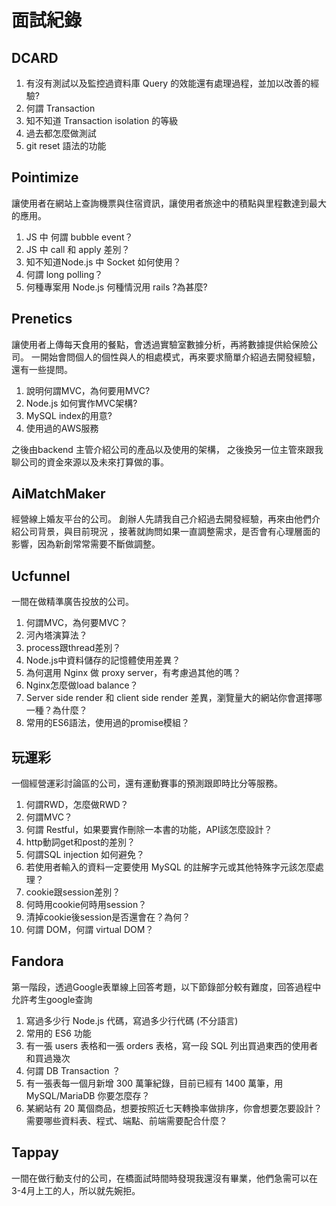 # 面試紀錄

## DCARD

1. 有沒有測試以及監控過資料庫 Query 的效能還有處理過程，並加以改善的經驗?
2. 何謂 Transaction
3. 知不知道 Transaction isolation 的等級
4. 過去都怎麼做測試
5. git reset 語法的功能

## Pointimize

讓使用者在網站上查詢機票與住宿資訊，讓使用者旅途中的積點與里程數達到最大的應用。

1. JS 中 何謂 bubble event？
2. JS 中 call 和 apply 差別？
3. 知不知道Node.js 中 Socket 如何使用？
4. 何謂 long polling？
5. 何種專案用 Node.js 何種情況用 rails ?為甚麼?

## Prenetics

讓使用者上傳每天食用的餐點，會透過實驗室數據分析，再將數據提供給保險公司。
一開始會問個人的個性與人的相處模式，再來要求簡單介紹過去開發經驗，還有一些提問。

1. 說明何謂MVC，為何要用MVC?
2. Node.js 如何實作MVC架構?
3. MySQL index的用意?
4. 使用過的AWS服務

之後由backend 主管介紹公司的產品以及使用的架構，
之後換另一位主管來跟我聊公司的資金來源以及未來打算做的事。

## AiMatchMaker

經營線上婚友平台的公司。
創辦人先請我自己介紹過去開發經驗，再來由他們介紹公司背景，與目前現況
，接著就詢問如果一直調整需求，是否會有心理層面的影響，因為新創常常需要不斷做調整。

## Ucfunnel

一間在做精準廣告投放的公司。

1. 何謂MVC，為何要MVC？
2. 河內塔演算法？
3. process跟thread差別？
4. Node.js中資料儲存的記憶體使用差異？
5. 為何選用 Nginx 做 proxy server，有考慮過其他的嗎？
6. Nginx怎麼做load balance？
7. Server side render 和 client side render 差異，瀏覽量大的網站你會選擇哪一種？為什麼？
8. 常用的ES6語法，使用過的promise模組？

## 玩運彩

一個經營運彩討論區的公司，還有運動賽事的預測跟即時比分等服務。

1. 何謂RWD，怎麼做RWD？
2. 何謂MVC？
3. 何謂 Restful，如果要實作刪除一本書的功能，API該怎麼設計？
4. http動詞get和post的差別？
5. 何謂SQL injection 如何避免？
6. 若使用者輸入的資料一定要使用 MySQL 的註解字元或其他特殊字元該怎麼處理？
7. cookie跟session差別？
8. 何時用cookie何時用session？
9. 清掉cookie後session是否還會在？為何？
10. 何謂 DOM，何謂 virtual DOM？

## Fandora

第一階段，透過Google表單線上回答考題，以下節錄部分較有難度，回答過程中允許考生google查詢

1. 寫過多少行 Node.js 代碼，寫過多少行代碼 (不分語言)
2. 常用的 ES6 功能
3. 有一張 users 表格和一張 orders 表格，寫一段 SQL 列出買過東西的使用者和買過幾次
4. 何謂 DB Transaction ？
5. 有一張表每一個月新增 300 萬筆紀錄，目前已經有 1400 萬筆，用 MySQL/MariaDB 你要怎麼存？
6. 某網站有 20 萬個商品，想要按照近七天轉換率做排序，你會想要怎要設計？需要哪些資料表、程式、端點、前端需要配合什麼？

## Tappay

一間在做行動支付的公司，在橋面試時間時發現我還沒有畢業，他們急需可以在3-4月上工的人，所以就先婉拒。
